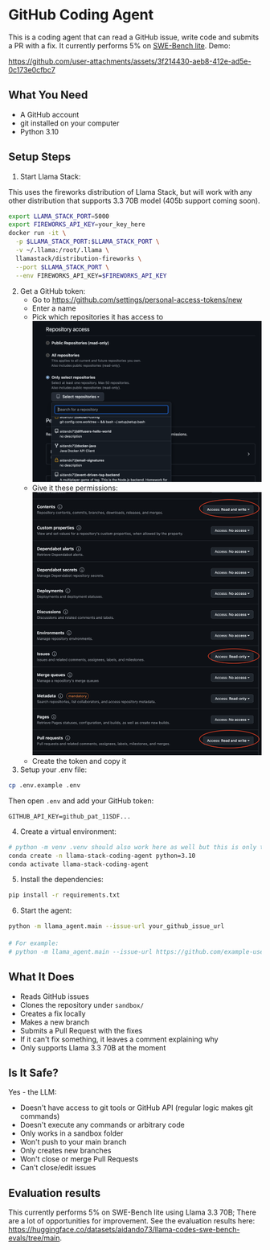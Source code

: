 # GitHub Coding Agent

This is a coding agent that can read a GitHub issue, write code and submits a PR with a fix. It currently performs 5% on [SWE-Bench lite](https://www.swebench.com/). Demo:

https://github.com/user-attachments/assets/3f214430-aeb8-412e-ad5e-0c173e0cfbc7

## What You Need
- A GitHub account
- git installed on your computer
- Python 3.10

## Setup Steps

1. Start Llama Stack:

This uses the fireworks distribution of Llama Stack, but will work with any other distribution that supports 3.3 70B model (405b support coming soon).
```bash
export LLAMA_STACK_PORT=5000
export FIREWORKS_API_KEY=your_key_here
docker run -it \
  -p $LLAMA_STACK_PORT:$LLAMA_STACK_PORT \
  -v ~/.llama:/root/.llama \
  llamastack/distribution-fireworks \
  --port $LLAMA_STACK_PORT \
  --env FIREWORKS_API_KEY=$FIREWORKS_API_KEY
```

2. Get a GitHub token:
    - Go to https://github.com/settings/personal-access-tokens/new
    - Enter a name
    - Pick which repositories it has access to
![Giving access to a repo](docs/images/repo-permissions.png)
    - Give it these permissions:
![GitHub repo permissions](docs/images/github-repo-permissions.png)
    - Create the token and copy it
3. Setup your .env file:
```bash
cp .env.example .env
```
Then open `.env` and add your GitHub token:
```
GITHUB_API_KEY=github_pat_11SDF...
```

4. Create a virtual environment:
```bash
# python -m venv .venv should also work here as well but this is only tested on python 3.10
conda create -n llama-stack-coding-agent python=3.10
conda activate llama-stack-coding-agent
```

5. Install the dependencies:

```bash
pip install -r requirements.txt
```

6. Start the agent:
```bash
python -m llama_agent.main --issue-url your_github_issue_url

# For example:
# python -m llama_agent.main --issue-url https://github.com/example-user/example-repo/issues/34
```

## What It Does
- Reads GitHub issues
- Clones the repository under `sandbox/`
- Creates a fix locally
- Makes a new branch
- Submits a Pull Request with the fixes
- If it can't fix something, it leaves a comment explaining why
- Only supports Llama 3.3 70B at the moment

## Is It Safe?

Yes - the LLM:

- Doesn't have access to git tools or GitHub API (regular logic makes git commands)
- Doesn't execute any commands or arbitrary code
- Only works in a sandbox folder
- Won't push to your main branch
- Only creates new branches
- Won't close or merge Pull Requests
- Can't close/edit issues

## Evaluation results
This currently performs 5% on SWE-Bench lite using Llama 3.3 70B; There are a lot of opportunities for improvement. See the evaluation results here: https://huggingface.co/datasets/aidando73/llama-codes-swe-bench-evals/tree/main.
